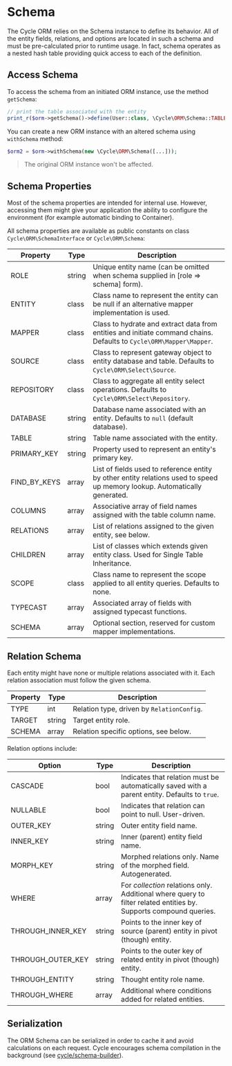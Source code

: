 # Schema
The Cycle ORM relies on the Schema instance to define its behavior. All of the entity fields, relations, and options are
located in such a schema and must be pre-calculated prior to runtime usage. In fact, schema operates as a nested hash table providing quick access to each of the definition.

## Access Schema
To access the schema from an initiated ORM instance, use the method `getSchema`:

```php
// print the table associated with the entity
print_r($orm->getSchema()->define(User::class, \Cycle\ORM\Schema::TABLE));
```

You can create a new ORM instance with an altered schema using `withSchema` method:

```php
$orm2 = $orm->withSchema(new \Cycle\ORM\Schema([...]));
```

> The original ORM instance won't be affected.

## Schema Properties
Most of the schema properties are intended for internal use. However, accessing them might give your application the ability to configure the environment (for example automatic binding to Container).

All schema properties are available as public constants on class `Cycle\ORM\SchemaInterface` or `Cycle\ORM\Schema`:

Property | Type   | Description
---      | ---    | ---
ROLE     | string | Unique entity name (can be omitted when schema supplied in [role => schema] form).
ENTITY   | class  | Class name to represent the entity can be null if an alternative mapper implementation is used.
MAPPER   | class  | Class to hydrate and extract data from entities and initiate command chains. Defaults to `Cycle\ORM\Mapper\Mapper`.
SOURCE    | class | Class to represent gateway object to entity database and table. Defaults to `Cycle\ORM\Select\Source`.
REPOSITORY | class | Class to aggregate all entity select operations. Defaults to `Cycle\ORM\Select\Repository`.
DATABASE   | string | Database name associated with an entity. Defaults to `null` (default database).
TABLE       | string | Table name associated with the entity.
PRIMARY_KEY | string | Property used to represent an entity's primary key.
FIND_BY_KEYS | array | List of fields used to reference entity by other entity relations used to speed up memory lookup. Automatically generated.
COLUMNS      | array | Associative array of field names assigned with the table column name.
RELATIONS    | array | List of relations assigned to the given entity, see below.
CHILDREN     | array | List of classes which extends given entity class. Used for Single Table Inheritance.
SCOPE        | class | Class name to represent the scope applied to all entity queries. Defaults to none.
TYPECAST     | array | Associated array of fields with assigned typecast functions.
SCHEMA       | array | Optional section, reserved for custom mapper implementations.

## Relation Schema
Each entity might have none or multiple relations associated with it. Each relation association must follow the given schema.

Property | Type   | Description
---      | ---    | ---
TYPE     | int    | Relation type, driven by `RelationConfig`.
TARGET   | string | Target entity role.
SCHEMA   | array  | Relation specific options, see below.

Relation options include:

Option | Type   | Description
---      | ---    | ---
CASCADE   | bool | Indicates that relation must be automatically saved with a parent entity. Defaults to `true`.
NULLABLE  | bool | Indicates that relation can point to null. User-driven.
OUTER_KEY | string | Outer entity field name.
INNER_KEY | string | Inner (parent) entity field name.
MORPH_KEY | string | Morphed relations only. Name of the morphed field. Autogenerated.
WHERE | array | For *collection* relations only. Additional where query to filter related entities by. Supports compound queries.
THROUGH_INNER_KEY | string | Points to the inner key of source (parent) entity in pivot (though) entity.
THROUGH_OUTER_KEY | string | Points to the outer key of related entity in pivot (though) entity.
THROUGH_ENTITY   | string | Thought entity role name.
THROUGH_WHERE   | array | Additional where conditions added for related entities.

## Serialization
The ORM Schema can be serialized in order to cache it and avoid calculations on each request. Cycle encourages schema compilation in
the background (see [cycle/schema-builder](https://github.com/cycle/schema-builder)).
